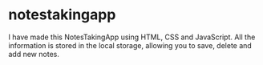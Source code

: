 # notestakingapp
I have made this NotesTakingApp using HTML, CSS and JavaScript. All the information is stored in the local storage, allowing you to save, delete and add new notes.
